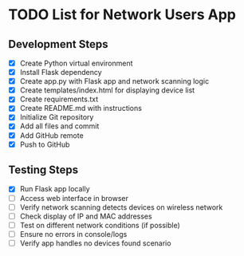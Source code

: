 # TODO List for Network Users App

## Development Steps
- [x] Create Python virtual environment
- [x] Install Flask dependency
- [x] Create app.py with Flask app and network scanning logic
- [x] Create templates/index.html for displaying device list
- [x] Create requirements.txt
- [x] Create README.md with instructions
- [x] Initialize Git repository
- [x] Add all files and commit
- [x] Add GitHub remote
- [x] Push to GitHub

## Testing Steps
- [x] Run Flask app locally
- [ ] Access web interface in browser
- [ ] Verify network scanning detects devices on wireless network
- [ ] Check display of IP and MAC addresses
- [ ] Test on different network conditions (if possible)
- [ ] Ensure no errors in console/logs
- [ ] Verify app handles no devices found scenario
